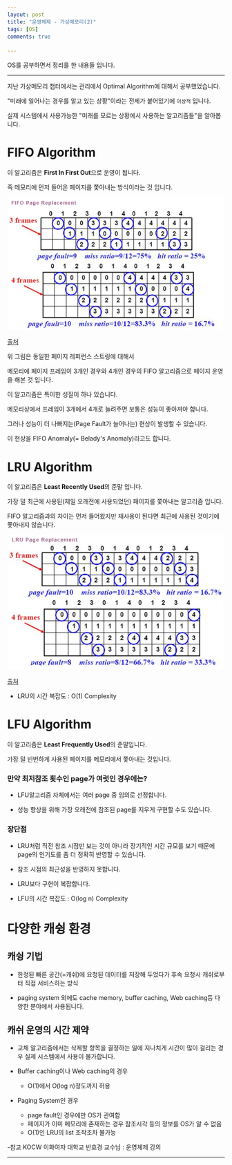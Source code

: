 ```yaml
---
layout: post
title: "운영체제 - 가상메모리(2)"
tags: [OS]
comments: true

---
```


OS를 공부하면서 정리를 한 내용들 입니다.

---

지난 가상메모리 챕터에서는 관리에서 Optimal Algorithm에 대해서 공부했었습니다.

"미래에 일어나는 경우를 알고 있는 상황"이라는 전제가 붙어있기에 `이상적` 입니다.

실제 시스템에서 사용가능한 "미래를 모르는 상황에서 사용하는 알고리즘들"을 알아봅니다.

# FIFO Algorithm

이 알고리즘은 <strong>First In First Out</strong>으로 운영이 됩니다.

즉 메모리에 먼저 들어온 페이지를 쫓아내는 방식이라는 것 입니다.

<img src="https://raw.githubusercontent.com/junghyun100/junghyun100.github.io/master/images/1029/FIFO.png">

<a href="http://blog.naver.com/jevida/140192249314">출처</a>

위 그림은 동일한 페이지 레퍼런스 스트링에 대해서 

메모리에 페이지 프레임이 3개인 경우와 4개인 경우의 FIFO 알고리즘으로 페이지 운영을 해본 것 입니다.

이 알고리즘은 특이한 성질이 하나 있습니다.

메모리상에서 프레임이 3개에서 4개로 늘려주면 보통은 성능이 좋아져야 합니다.

그러나 성능이 더 나빠지는(Page Fault가 늘어나는) 현상이 발생할 수 있습니다.

이 현상을 FIFO Anomaly(= Belady's Anomaly)라고도 합니다. 

# LRU Algorithm

이 알고리즘은 <strong>Least Recently Used</strong>의 준말 입니다.

가장 덜 최근에 사용된(제일 오래전에 사용되었던) 페이지를 쫓아내는 알고리즘 입니다.

FIFO 알고리즘과의 차이는 먼저 들어왔지만 재사용이 된다면 최근에 사용된 것이기에 쫓아내지 않습니다.

<img src="https://raw.githubusercontent.com/junghyun100/junghyun100.github.io/master/images/1029/LRU.png">

<a href="http://blog.naver.com/jevida/140192249314">출처</a>

* LRU의 시간 복잡도 : O(1) Complexity

# LFU Algorithm

이 알고리즘은 <strong>Least Frequently Used</strong>의 준말입니다.

가장 덜 빈번하게 사용된 페이지를 메모리에서 쫓아내는 것입니다.

### 만약 최저참조 횟수인 page가 여럿인 경우에는?

* LFU알고리즘 자체에서는 여러 page 중 임의로 선정합니다.

* 성능 향상을 위해 가장 오래전에 참조된 page를 지우게 구현할 수도 있습니다.

### 장단점

* LRU처럼 직전 참조 시점만 보는 것이 아니라 장기적인 시간 규모를 보기 때문에 <br>page의 인기도를 좀 더 정확히 반영할 수 있습니다.

* 참조 시점의 최근성을 반영하지 못합니다.

* LRU보다 구현이 복잡합니다.

* LFU의 시간 복잡도 : O(log n) Complexity

# 다양한 캐슁 환경

## 캐슁 기법

* 한정된 빠른 공간(=캐쉬)에 요청된 데이터를 저장해 두었다가 후속 요청시 캐쉬로부터 직접 서비스하는 방식

* paging system 외에도 cache memory, buffer caching, Web caching등 다양한 분야에서 사용됩니다.

## 캐쉬 운영의 시간 제약

* 교체 알고리즘에서는 삭제할 항목을 결정하는 일에 지나치게 시간이 많이 걸리는 경우 실제 시스템에서 사용이 불가합니다.

* Buffer caching이나 Web caching의 경우
	* O(1)에서 O(log n)정도까지 허용
* Paging System인 경우
	* page fault인 경우에만 OS가 관여함
	* 페이지가 이미 메모리에 존재하는 경우 참조시각 등의 정보를 OS가 알 수 없음
	* O(1)인 LRU의 list 조작조차 불가능


-참고 KOCW 이화여자 대학교 반효경 교수님 : 운영체제 강의

---
